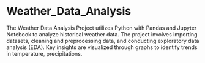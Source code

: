 # Weather_Data_Analysis
The Weather Data Analysis Project utilizes Python with Pandas and Jupyter Notebook to analyze historical weather data. The project involves importing datasets, cleaning and preprocessing data, and conducting exploratory data analysis (EDA). Key insights are visualized through graphs to identify trends in temperature, precipitations.
